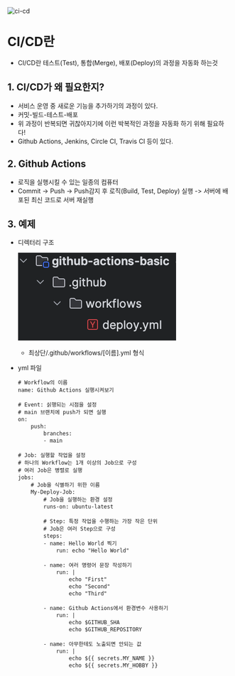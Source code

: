 ![ci-cd](https://github.com/user-attachments/assets/20f71753-d6da-457e-8dab-62bb79cb998e)

# CI/CD란
- CI/CD란 테스트(Test), 통합(Merge), 배포(Deploy)의 과정을 자동화 하는것

## 1. CI/CD가 왜 필요한지?
- 서비스 운영 중 새로운 기능을 추가하기의 과정이 있다.
- 커밋-빌드-테스트-배포
- 위 과정이 반복되면 귀찮아지기에 이런 박복적인 과정을 자동화 하기 위해 필요하다!
- Github Actions, Jenkins, Circle CI, Travis CI 등이 있다.

## 2. Github Actions 
- 로직을 실행시킬 수 있는 일종의 컴퓨터
- Commit -> Push -> Push감지 후 로직(Build, Test, Deploy) 실행 -> 서버에 배포된 최신 코드로 서버 재실행

## 3. 예제
- 디렉터리 구조

    ![Alt text](img/01_%EB%94%94%EB%A0%89%ED%86%A0%EB%A6%AC%EA%B5%AC%EC%A1%B0.png)

    - 최상단/.github/workflows/[이름].yml 형식

- yml 파일
    ```
    # Workflow의 이름
    name: Github Actions 실행시켜보기

    # Event: 싥행되는 시점을 설정
    # main 브랜치에 push가 되면 실행
    on:
        push:
            branches:
            - main

    # Job: 실행할 작업을 설정
    # 하나의 Workflow는 1개 이상의 Job으로 구성
    # 여러 Job은 병렬로 실행
    jobs:
        # Job을 식별하기 위한 이름
        My-Deploy-Job:
            # Job을 실행하는 환경 설정
            runs-on: ubuntu-latest

            # Step: 특정 작업을 수행하는 가장 작은 단위
            # Job은 여러 Step으로 구성
            steps:
            - name: Hello World 찍기
                run: echo "Hello World"

            - name: 여러 명령어 문장 작성하기
                run: |
                    echo "First"
                    echo "Second"
                    echo "Third"

            - name: Github Actions에서 환경변수 사용하기
                run: |
                    echo $GITHUB_SHA
                    echo $GITHUB_REPOSITORY

            - name: 아무한테도 노출되면 안되는 값
                run: |
                    echo ${{ secrets.MY_NAME }}
                    echo ${{ secrets.MY_HOBBY }}
    ```
    